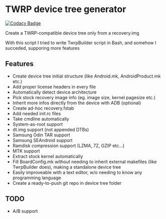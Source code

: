 # TWRP device tree generator

[![Codacy Badge](https://api.codacy.com/project/badge/Grade/69d10f044ce34de2bf7ae6ee7fe0595e)](https://app.codacy.com/manual/SebaUbuntu/TWRP-device-tree-generator?utm_source=github.com&utm_medium=referral&utm_content=SebaUbuntu/TWRP-device-tree-generator&utm_campaign=Badge_Grade_Dashboard)

Create a TWRP-compatible device tree only from a recovery.img

With this script I tried to write TwrpBuilder script in Bash, and somehow I succeded, supporing more features

## Features

-   Create device tree initial structure (like Android.mk, AndroidProduct.mk etc.)
-   Add proper license headers in every file
-   Automatically detect device architecture
-   Pick stock recovery image info (eg. image size, kernel pagesize etc.)
-   Inherit more infos directly from the device with ADB (optional)
-   Create ad-hoc recovery.fstab
-   Add needed init.rc files
-   Take cmdline automatically
-   System-as-root support
-   dt.img support (not appended DTBs)
-   Samsung Odin TAR support
-   Samsung SEAndroid support
-   Ramdisk compression support (LZMA, 7Z, GZIP etc...)
-   MTK support
-   Extract stock kernel automatically
-   Fill BoardConfig.mk without needing to inherit external makefiles (like TwrpBuilder does), making a standalone device tree
-   Easily improveable with a text editor, w/o needing to know any programming language
-   Create a ready-to-push git repo in device tree folder

## TODO

-   A/B support
